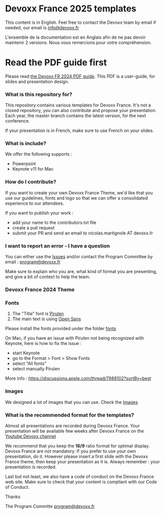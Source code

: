 # Devoxx France 2025 templates

This content is in English. Feel free to contact the Devoxx team by email if needed, our email is info@devoxx.fr 

L'ensemble de la documentation est en Anglais afin de ne pas devoir maintenir 2 versions. Nous vous remercions pour votre compréhension.

# Read the PDF guide first

Please read [the Devoxx FR 2024 PDF guide](https://github.com/quantixx/template-presentation/blob/master/DEVOXXFRANCE_TEMPLATES_GUIDE_2024_V1.pdf).
This PDF is a user-guide, for slides and presentation design. 

### What is this repository for? ###

This repository contains various templates for Devoxx France. It's not a closed repository, you can also contribute and propose your presentation.
Each year, the master branch contains the latest version, for the next conference.

If your presentation is in French, make sure to use French on your slides.

### What is include? ####

We offer the following supports : 
- Powerpoint
- Keynote v11 for Mac

### How do I contribute? ###

If you want to create your own Devoxx France Theme, we'd like that you use our guidelines, fonts and logo so that we can offer a consolidated experience to our attendees.

If you want to publish your work : 

  - add your name to the contributors.txt file
  - create a pull request 
  - submit your PR and send an email to nicolas.martignole AT devoxx.fr

### I want to report an error - I have a question

You can either use the [Issues](https://github.com/quantixx/template-presentation/issues) and/or contact the Program Committee by email : program@devoxx.fr

Make sure to explain who you are, what kind of format you are presenting, and give a bit of context to help the team.

### Devoxx France 2024 Theme

### Fonts

1. The "Title" font is [Pirulen](https://www.dafont.com/fr/pirulen.font)
2. The main text is using [Open Sans](https://fonts.google.com/specimen/Open+Sans) 

Please install the fonts provided under the folder [fonts](https://github.com/quantixx/template-presentation/tree/master/fonts)

On Mac, if you have an issue with Pirulen not being recognized with Keynote, here is how to fix the issue :
- start Keynote
- go to the Format > Font > Show Fonts
- select "All fonts"
- select manually Pirulen

More info : https://discussions.apple.com/thread/7988102?sortBy=best

### Images 

We designed a lot of images that you can use. Check the [Images](https://github.com/quantixx/template-presentation/tree/master/images/themes%202024/JPEG)

### What is the recommended format for the templates? 

Almost all presentations are recorded during Devoxx France. Your presentation will be available few weeks after Devoxx France on the [Youtube Devoxx channel](https://www.youtube.com/channel/UCsVPQfo5RZErDL41LoWvk0A) 

We recommend that you keep the **16/9** ratio format for optimal display.
Devoxx France are not mandatory. If you prefer to use your own presentation, do it.
However please insert a first slide with the Devoxx France theme, then keep your presentation as it is. Always remember : your presentation is recorded. 

Last but not least, we also have a code of conduct on the Devoxx France web site. Make sure to check that your content 
is compliant with our Code of Conduct.

Thanks

The Program Committe
program@devoxx.fr



